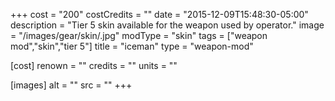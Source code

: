 +++
cost = "200"
costCredits = ""
date = "2015-12-09T15:48:30-05:00"
description = "Tier 5 skin available for the weapon used by operator."
image = "/images/gear/skin/.jpg"
modType = "skin"
tags = ["weapon mod","skin","tier 5"]
title = "iceman"
type = "weapon-mod"

[cost]
  renown = ""
  credits = ""
  units = ""

[images]
  alt = ""
  src = ""
+++
